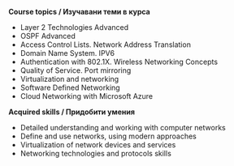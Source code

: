 **Course topics / Изучавани теми в курса**
- Layer 2 Technologies Advanced
- OSPF Advanced
- Access Control Lists. Network Address Translation
- Domain Name System. IPV6
- Authentication with 802.1X. Wireless Networking Concepts
- Quality of Service. Port mirroring
- Virtualization and networking
- Software Defined Networking
- Cloud Networking with Microsoft Azure

**Acquired skills / Придобити умения**

- Detailed understanding and working with computer networks
- Define and use networks, using modern approaches
- Virtualization of network devices and services
- Networking technologies and protocols skills
